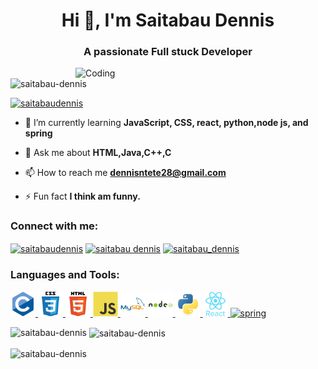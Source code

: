 <h1 align="center">Hi 👋, I'm Saitabau Dennis</h1>
<h3 align="center">A passionate Full stuck Developer</h3>
<img align="right" alt="Coding" width="400" src="https://th.bing.com/th/id/R.c0d1b11e54c2b07f7353dd160e8ba80d?rik=BH2sjO5Vy1%2fC%2fg&pid=ImgRaw&r=0">

<p align="left"> <img src="https://komarev.com/ghpvc/?username=saitabau-dennis&label=Profile%20views&color=0e75b6&style=flat" alt="saitabau-dennis" /> </p>

<p align="left"> <a href="https://twitter.com/saitabaudennis" target="blank"><img src="https://img.shields.io/twitter/follow/saitabaudennis?logo=twitter&style=for-the-badge" alt="saitabaudennis" /></a> </p>

- 🌱 I’m currently learning **JavaScript, CSS, react, python,node js, and spring**

- 💬 Ask me about **HTML,Java,C++,C**

- 📫 How to reach me **dennisntete28@gmail.com**

- ⚡ Fun fact **I think am funny.**

<h3 align="left">Connect with me:</h3>
<p align="left">
<a href="https://twitter.com/saitabaudennis" target="blank"><img align="center" src="https://raw.githubusercontent.com/rahuldkjain/github-profile-readme-generator/master/src/images/icons/Social/twitter.svg" alt="saitabaudennis" height="30" width="40" /></a>
<a href="https://linkedin.com/in/saitabau dennis" target="blank"><img align="center" src="https://raw.githubusercontent.com/rahuldkjain/github-profile-readme-generator/master/src/images/icons/Social/linked-in-alt.svg" alt="saitabau dennis" height="30" width="40" /></a>
<a href="https://instagram.com/saitabau_dennis" target="blank"><img align="center" src="https://raw.githubusercontent.com/rahuldkjain/github-profile-readme-generator/master/src/images/icons/Social/instagram.svg" alt="saitabau_dennis" height="30" width="40" /></a>
</p>

<h3 align="left">Languages and Tools:</h3>
<p align="left"> <a href="https://www.cprogramming.com/" target="_blank" rel="noreferrer"> <img src="https://raw.githubusercontent.com/devicons/devicon/master/icons/c/c-original.svg" alt="c" width="40" height="40"/> </a> <a href="https://www.w3schools.com/css/" target="_blank" rel="noreferrer"> <img src="https://raw.githubusercontent.com/devicons/devicon/master/icons/css3/css3-original-wordmark.svg" alt="css3" width="40" height="40"/> </a> <a href="https://www.w3.org/html/" target="_blank" rel="noreferrer"> <img src="https://raw.githubusercontent.com/devicons/devicon/master/icons/html5/html5-original-wordmark.svg" alt="html5" width="40" height="40"/> </a> <a href="https://developer.mozilla.org/en-US/docs/Web/JavaScript" target="_blank" rel="noreferrer"> <img src="https://raw.githubusercontent.com/devicons/devicon/master/icons/javascript/javascript-original.svg" alt="javascript" width="40" height="40"/> </a> <a href="https://www.mysql.com/" target="_blank" rel="noreferrer"> <img src="https://raw.githubusercontent.com/devicons/devicon/master/icons/mysql/mysql-original-wordmark.svg" alt="mysql" width="40" height="40"/> </a> <a href="https://nodejs.org" target="_blank" rel="noreferrer"> <img src="https://raw.githubusercontent.com/devicons/devicon/master/icons/nodejs/nodejs-original-wordmark.svg" alt="nodejs" width="40" height="40"/> </a> <a href="https://www.python.org" target="_blank" rel="noreferrer"> <img src="https://raw.githubusercontent.com/devicons/devicon/master/icons/python/python-original.svg" alt="python" width="40" height="40"/> </a> <a href="https://reactjs.org/" target="_blank" rel="noreferrer"> <img src="https://raw.githubusercontent.com/devicons/devicon/master/icons/react/react-original-wordmark.svg" alt="react" width="40" height="40"/> </a> <a href="https://spring.io/" target="_blank" rel="noreferrer"> <img src="https://www.vectorlogo.zone/logos/springio/springio-icon.svg" alt="spring" width="40" height="40"/> </a> </p>

<p><img align="left" src="https://github-readme-stats.vercel.app/api/top-langs?username=saitabau-dennis&show_icons=true&locale=en&layout=compact" alt="saitabau-dennis" /></p>

<p>&nbsp;<img align="center" src="https://github-readme-stats.vercel.app/api?username=saitabau-dennis&show_icons=true&locale=en" alt="saitabau-dennis" /></p>

<p><img align="center" src="https://github-readme-streak-stats.herokuapp.com/?user=saitabau-dennis&" alt="saitabau-dennis" /></p>
